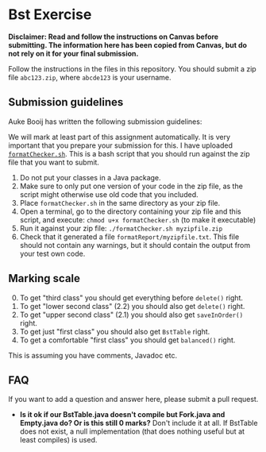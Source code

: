 Bst Exercise
============

**Disclaimer: Read and follow the instructions on Canvas before submitting. The information here has been copied from Canvas, but do not rely on it for your final submission.**

Follow the instructions in the files in this repository. You should submit a zip file `abc123.zip`, where `abcde123` is your username.

Submission guidelines
---------------------
Auke Booij has written the following submission guidelines:

We will mark at least part of this assignment automatically. It is very important that you prepare your submission for this.
I have uploaded [`formatChecker.sh`](formatChecker.sh). This is a bash script that you should run against the zip file that you want to submit.

1. Do not put your classes in a Java package.
2. Make sure to only put one version of your code in the zip file, as the script might otherwise use old code that you included.
3. Place `formatChecker.sh` in the same directory as your zip file.
4. Open a terminal, go to the directory containing your zip file and this script, and execute: `chmod u+x formatChecker.sh` (to make it executable)
5. Run it against your zip file: `./formatChecker.sh myzipfile.zip`
6. Check that it generated a file `formatReport/myzipfile.txt`. This file should not contain any warnings, but it should contain the output from your test own code.

Marking scale
-------------
0. To get "third class" you should get everything before `delete()` right.
1. To get "lower second class" (2.2) you should also get `delete()` right.
2. To get "upper second class" (2.1) you should also get `saveInOrder()` right.
3. To get just "first class" you should also get `BstTable` right.
4. To get a comfortable "first class" you should get `balanced()` right.

This is assuming you have comments, Javadoc etc.

FAQ
---
If you want to add a question and answer here, please submit a pull request.

- **Is it ok if our BstTable.java doesn't compile but Fork.java and Empty.java do? Or is this still 0 marks?**
  Don't include it at all. If BstTable does not exist, a null implementation (that does nothing useful but at least compiles) is used.


